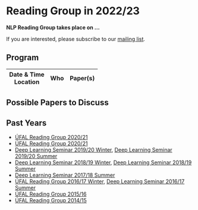 # Reading Group in 2022/23

**NLP Reading Group takes place on ...**

If you are interested, please subscribe to our [mailing list](https://groups.google.com/forum/#!forum/ufal-rg).

## Program

<div class="program"><style>
  .program+table td { vertical-align: middle !important}
  .program+table td:nth-of-type(1), .program+table td:nth-of-type(2) {white-space: nowrap}
</style></div>

| Date & Time<br>Location           | Who                  | Paper(s) |
| ----                              | ---                  | -------- |

## Possible Papers to Discuss


## Past Years

- [ÚFAL Reading Group 2020/21](https://ufal.mff.cuni.cz/courses/rg/2122)
- [ÚFAL Reading Group 2020/21](https://ufal.mff.cuni.cz/courses/rg/2021)
- [Deep Learning Seminar 2019/20 Winter](https://ufal.mff.cuni.cz/courses/npfl117/1920-winter), [Deep Learning Seminar 2019/20 Summer](https://ufal.mff.cuni.cz/courses/npfl117/1920-summer)
- [Deep Learning Seminar 2018/19 Winter](https://ufal.mff.cuni.cz/courses/npfl117/1819-winter), [Deep Learning Seminar 2018/19 Summer](https://ufal.mff.cuni.cz/courses/npfl117/1819-summer)
- [Deep Learning Seminar 2017/18 Summer](https://ufal.mff.cuni.cz/courses/npfl117/1718-summer)
- [ÚFAL Reading Group 2016/17 Winter](https://ufal.mff.cuni.cz/courses/rg/1617), [Deep Learning Seminar 2016/17 Summer](https://ufal.mff.cuni.cz/courses/npfl117/1617-summer)
- [ÚFAL Reading Group 2015/16](https://ufal.mff.cuni.cz/courses/rg/1516)
- [ÚFAL Reading Group 2014/15](https://ufal.mff.cuni.cz/courses/rg/1415)
